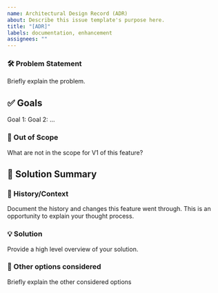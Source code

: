 ```yaml
---
name: Architectural Design Record (ADR)
about: Describe this issue template's purpose here.
title: "[ADR]"
labels: documentation, enhancement
assignees: ""
---
```


### 🛠 Problem Statement

Briefly explain the problem.

## ✅ Goals

Goal 1:
Goal 2:
...

### 🔎 Out of Scope

What are not in the scope for V1 of this feature?

## 🎯 Solution Summary

### 📝 History/Context

Document the history and changes this feature went through. This is an opportunity to explain your thought process.

### 💡 Solution

Provide a high level overview of your solution.

### 🤔 Other options considered

Briefly explain the other considered options
